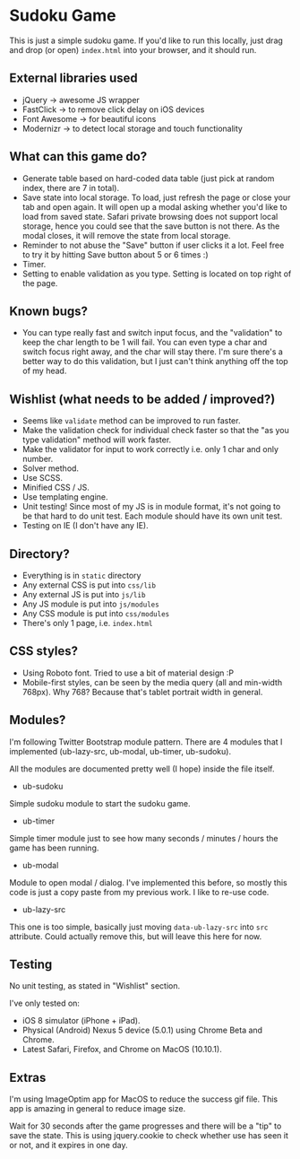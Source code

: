 Sudoku Game
===

This is just a simple sudoku game. If you'd like to run this locally, just drag and drop (or open) `index.html` into your browser, and it should run.

External libraries used
---
* jQuery -> awesome JS wrapper
* FastClick -> to remove click delay on iOS devices
* Font Awesome -> for beautiful icons
* Modernizr -> to detect local storage and touch functionality

What can this game do?
---
* Generate table based on hard-coded data table (just pick at random index, there are 7 in total).
* Save state into local storage. To load, just refresh the page or close your tab and open again.
It will open up a modal asking whether you'd like to load from saved state.
Safari private browsing does not support local storage, hence you could see that the save button is not there.
As the modal closes, it will remove the state from local storage.
* Reminder to not abuse the "Save" button if user clicks it a lot.
Feel free to try it by hitting Save button about 5 or 6 times :)
* Timer.
* Setting to enable validation as you type. Setting is located on top right of the page.

Known bugs?
---
* You can type really fast and switch input focus, and the "validation" to keep the char length to be 1 will fail.
You can even type a char and switch focus right away, and the char will stay there.
I'm sure there's a better way to do this validation, but I just can't think anything off the top of my head.

Wishlist (what needs to be added / improved?)
---
* Seems like `validate` method can be improved to run faster.
* Make the validation check for individual check faster so that the "as you type validation" method will work faster.
* Make the validator for input to work correctly i.e. only 1 char and only number.
* Solver method.
* Use SCSS.
* Minified CSS / JS.
* Use templating engine.
* Unit testing! Since most of my JS is in module format, it's not going to be that hard to do unit test.
Each module should have its own unit test.
* Testing on IE (I don't have any IE).

Directory?
---
* Everything is in `static` directory
* Any external CSS is put into `css/lib`
* Any external JS is put into `js/lib`
* Any JS module is put into `js/modules`
* Any CSS module is put into `css/modules`
* There's only 1 page, i.e. `index.html`

CSS styles?
---
* Using Roboto font. Tried to use a bit of material design :P
* Mobile-first styles, can be seen by the media query (all and min-width 768px). Why 768? Because that's tablet portrait width in general.

Modules?
---
I'm following Twitter Bootstrap module pattern. There are 4 modules that I implemented (ub-lazy-src, ub-modal, ub-timer, ub-sudoku).

All the modules are documented pretty well (I hope) inside the file itself.
* ub-sudoku

Simple sudoku module to start the sudoku game.

* ub-timer

Simple timer module just to see how many seconds / minutes / hours the game has been running.

* ub-modal

Module to open modal / dialog. I've implemented this before, so mostly this code is just a copy paste from my previous work.
I like to re-use code.

* ub-lazy-src

This one is too simple, basically just moving `data-ub-lazy-src` into `src` attribute. Could actually remove this, but will leave this here for now.

Testing
---
No unit testing, as stated in "Wishlist" section.

I've only tested on: 
* iOS 8 simulator (iPhone + iPad).
* Physical (Android) Nexus 5 device (5.0.1) using Chrome Beta and Chrome.
* Latest Safari, Firefox, and Chrome on MacOS (10.10.1).


Extras
---
I'm using ImageOptim app for MacOS to reduce the success gif file. This app is amazing in general to reduce image size.

Wait for 30 seconds after the game progresses and there will be a "tip" to save the state.
This is using jquery.cookie to check whether use has seen it or not, and it expires in one day.
